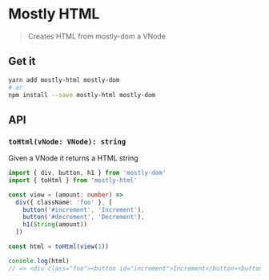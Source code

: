 # Mostly HTML

> Creates HTML from mostly-dom a VNode

## Get it
```sh
yarn add mostly-html mostly-dom
# or
npm install --save mostly-html mostly-dom
```

## API

### `toHtml(vNode: VNode): string`

Given a VNode it returns a HTML string

```typescript
import { div, button, h1 } from 'mostly-dom'
import { toHtml } from 'mostly-html'

const view = (amount: number) =>
  div({ className: 'foo' }, [
    button('#increment', 'Increment'),
    button('#decrement', 'Decrement'),
    h1(String(amount))
  ])

const html = toHtml(view(1))

console.log(html)
// => <div class="foo"><button id="increment">Increment</button><button id="decrement">Decrement</button><h1>1</h1></div>
```
